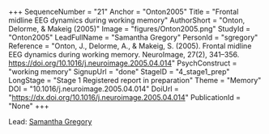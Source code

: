 +++
SequenceNumber = "21"
Anchor = "Onton2005"
Title = "Frontal midline EEG dynamics during working memory"
AuthorShort = "Onton, Delorme, & Makeig (2005)"
Image = "figures/Onton2005.png"
StudyId = "Onton2005"
LeadFullName = "Samantha Gregory"
PersonId = "sgregory"
Reference = "Onton, J., Delorme, A., & Makeig, S. (2005). Frontal midline EEG dynamics during working memory. NeuroImage, 27(2), 341–356. https://doi.org/10.1016/j.neuroimage.2005.04.014"
PsychConstruct = "working memory"
SignupUrl = "done"
StageID = "4_stage1_prep"
LongStage = "Stage 1 Registered report in preparation"
Theme = "Memory"
DOI = "10.1016/j.neuroimage.2005.04.014"
DoiUrl = "https://dx.doi.org/10.1016/j.neuroimage.2005.04.014"
PublicationId = "None"
+++

Lead: [Samantha Gregory](/people/#sgregory)